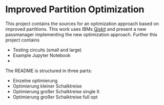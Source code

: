 # Improved Partition Optimization

This project contains the sources for an optimization approach based on improved partitions.
This work uses IBMs [Qiskit](https://qiskit.org/) and present a new passmanager implementing the new optimization approach.
Further this project contains
- Testing circuits (small and large)
- Example Jupyter Notebook
- 
The README is structured in three parts:


- Einzelne optimierung 
- Optimierung kleiner Schalktreise
- Optimierung großer Schalktreise single It
- Optimierung großer Schalktreise full opt